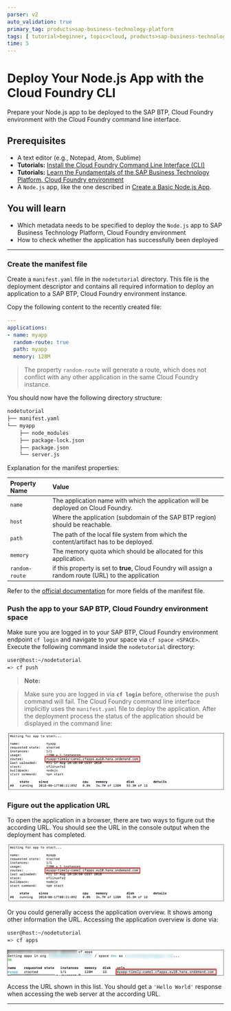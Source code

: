 ```yaml
---
parser: v2
auto_validation: true
primary_tag: products>sap-business-technology-platform
tags: [ tutorial>beginner, topic>cloud, products>sap-business-technology-platform, products>sap-btp--cloud-foundry-environment, programming-tool>node-js ]
time: 5
---
```


# Deploy Your Node.js App with the Cloud Foundry CLI
<!-- description --> Prepare your Node.js app to be deployed to the SAP BTP, Cloud Foundry environment with the Cloud Foundry command line interface.

## Prerequisites  
 - A text editor (e.g., Notepad, Atom, Sublime)
 - **Tutorials:** [Install the Cloud Foundry Command Line Interface (CLI)](cp-cf-download-cli)
 - **Tutorials:** [Learn the Fundamentals of the SAP Business Technology Platform, Cloud Foundry environment](cp-cf-fundamentals)
 - A `Node.js` app, like the one described in [Create a Basic Node.js App](cp-node-create-basic-app).

## You will learn  
  - Which metadata needs to be specified to deploy the `Node.js` app to SAP Business Technology Platform, Cloud Foundry environment
  - How to check whether the application has successfully been deployed

---

### Create the manifest file


Create a `manifest.yaml` file in the `nodetutorial` directory. This file is the deployment descriptor and contains all required information to deploy an application to a SAP BTP, Cloud Foundry environment instance.

Copy the following content to the recently created file:

```yaml
---
applications:
- name: myapp
  random-route: true
  path: myapp
  memory: 128M
```

>The property `random-route` will generate a route, which does not conflict with any other application in the same Cloud Foundry instance.

You should now have the following directory structure:

```bash
nodetutorial
├── manifest.yaml
└── myapp
    ├── node_modules
    ├── package-lock.json
    ├── package.json
    └── server.js
```


Explanation for the manifest properties:

|  Property Name     | Value
|  :------------- | :-------------
|  `name`           | The application name with which the application will be deployed on Cloud Foundry.
|  `host`          | Where the application (subdomain of the SAP BTP region) should be reachable.
|  `path`           | The path of the local file system from which the content/artifact has to be deployed.
|  `memory`         | The memory quota which should be allocated for this application.
|  `random-route`        | if this property is set to **true**, Cloud Foundry will assign a random route (URL) to the application

Refer to the [official documentation](https://docs.cloudfoundry.org/devguide/deploy-apps/manifest.html) for more fields of the manifest file.



### Push the app to your SAP BTP, Cloud Foundry environment space


Make sure you are logged in to your SAP BTP, Cloud Foundry environment endpoint `cf login` and navigate to your space via `cf space <SPACE>`. Execute the following command inside the `nodetutorial` directory:


```bash
user@host:~/nodetutorial
=> cf push
```
>**Note:**

>Make sure you are logged in via **`cf login`** before, otherwise the push command will fail.
The Cloud Foundry command line interface implicitly uses the `manifest.yaml` file to deploy the application. After the deployment process the status of the application should be displayed in the command line:

![command line output app status ](appstatus.png)


### Figure out the application URL


To open the application in a browser, there are two ways to figure out the according URL. You should see the URL in the console output when the deployment has completed.

![deployment output app URL ](deployment_url.png)

Or you could generally access the application overview. It shows among other information the URL. Accessing the application overview is done via:

```bash
user@host:~/nodetutorial
=> cf apps
```

![application URL in application overview](cf_apps.png)

Access the URL shown in this list. You should get a `'Hello World'` response when accessing the web server at the according URL.

---
